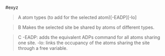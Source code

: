 #exyz

>A atom types (to add for the selected atom)[-EADP][-lo]

>B Makes the selected site be shared by atoms of different types.

>C -EADP: adds the equivalent ADPs command for all atoms sharing one site.
-lo: links the occupancy of the atoms sharing the site through a free variable.
